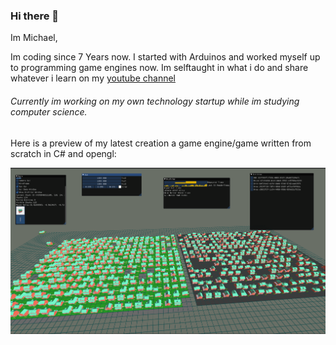 ### Hi there 👋

Im Michael,

Im coding since 7 Years now. I started with Arduinos and worked myself up to programming game engines now. 
Im selftaught in what i do and share whatever i learn on my [youtube channel](https://www.youtube.com/channel/UCA5_qbCO_WvQnKJLMUjxDdQ)

###### Currently im working on my own technology startup while im studying computer science.

Here is a preview of my latest creation a game engine/game written from scratch in C# and opengl:

![](https://github.com/MichaelKirsch/MichaelKirsch/blob/main/Unbenannt.PNG "image")
